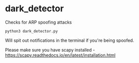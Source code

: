 # dark_detector
Checks for ARP spoofing attacks

    python3 dark_detector.py

Will spit out notifications in the terminal if you're being spoofed. 


Please make sure you have scapy installed - https://scapy.readthedocs.io/en/latest/installation.html
